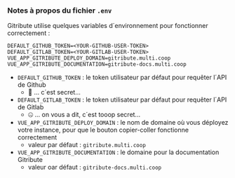 ### Notes à propos du fichier `.env`

Gitribute utilise quelques variables d´environnement pour fonctionner correctement :

```env
DEFAULT_GITHUB_TOKEN=<YOUR-GITHUB-USER-TOKEN>
DEFAULT_GITLAB_TOKEN=<YOUR-GITLAB-USER-TOKEN>
VUE_APP_GITRIBUTE_DEPLOY_DOMAIN=gitribute.multi.coop
VUE_APP_GITRIBUTE_DOCUMENTATION=gitribute-docs.multi.coop
```

- `DEFAULT_GITHUB_TOKEN` : le token utilisateur par défaut pour requêter l´API de Github
  - 🤫 ... c´est secret...
- `DEFAULT_GITLAB_TOKEN` : le token utilisateur par défaut pour requêter l´API de Gitlab
  - 🤐 ... on vous a dit, c´est tooop secret...
- `VUE_APP_GITRIBUTE_DEPLOY_DOMAIN` : le nom de domaine où vous déployez votre instance, pour que le bouton copier-coller fonctionne correctement
  - valeur par défaut : `gitribute.multi.coop`
- `VUE_APP_GITRIBUTE_DOCUMENTATION` : le domaine pour la documentation Gitribute
  - valeur oar défaut : `gitribute-docs.multi.coop`
